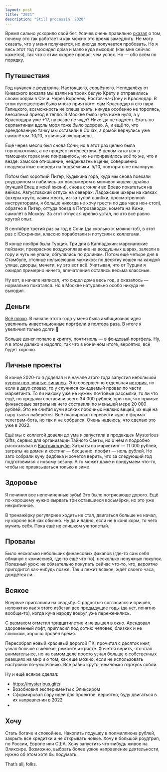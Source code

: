 ```yaml
---
layout: post
title: "2021"
description: "Still processin' 2020"
---
```


Время сильно ускорило свой бег. Усачев очень правильно [сказал](https://www.youtube.com/watch?v=v2qZWHcV2vE) о том, почему это так работает и как можно это время замедлить. Не могу сказать, что у меня получается, но иногда получается пробовать. Но я весь этот год просидел дома и мало куда выходил (как мне сейчас кажется), так что с этим скорее провал, чем успех. Но — обо всём по порядку.

## Путешествия
Год начался с роудтрипа. Настоящего, серьёзного. Неподалёку от Киевского вокзала мы взяли на троих белую Крету и отправились своим ходом в Сочи. Через Воронеж, Ростов-на-Дону и Краснодар. В этом путешествии было много приятного: сам Краснодар и его парк Галицкого, возможность не спеша ехать, никуда особенно не торопясь, внезапный приезд в тепло. В Москве было чуть ниже нуля, а у Краснодара уже +17, ну разве не чудо? Никогда не надоест. Ехать по серпантинам вдоль моря тоже было здорово. А, и ещё то, что арендованную тачку мы оставили в Сочах, а домой вернулись уже самолётом. 10/10, отличный экспириенс.

Ещё через месяц был снова Сочи, но в этот раз целью была горнолыжника, а не процесс путешествия. В целом кататься в тамошних горах мне понравилось, но не понравилось всё то же, что и везде: хамское отношение, неадекватные цены, совершенно неадекватные очереди на подъёмники. 5/10, повторять не планирую.

Потом был короткий Питер, Кудыкина гора, куда мы снова поехали роудтрипом и набились аж ввосьмером в минивэн яндекс-драйва (лучший Елец в моей жизни), снова сгоняли во Врево покататься на вейках. Августовский отпуск на северах: Ладожские шхеры на каяках (шхеры круто, каяки жесть, из-за тупой ошибки, просмотренной инструкторами, я больше никогда не хочу грести по два часа нон-стоп), обратно в Питер, оттуда поезд в Петрозаводск, комета на Кижи, самолёт в Москву. За этот отпуск я крепко устал, но это всё равно крутой опыт.

В сентябре третий раз за год в Сочи (да сколько ж можно-то!), в этот раз с Юскрином, классно поработали и потусили с коллегами.

В конце ноября была Турция. Три дня в Каппадокии: марсианские пейзажи, прекрасное воздухоплавание на воздушных шарах, залезли в гору и чуть не упали, обгулялись по долинам. Потом ещё четыре дня в Стамбуле, столице нелысеющих мужиков: по десятку кошек на каждой улице, дворцы, мечети, ну это вот всё. Учитывая, что от Турции я ожидал примерно ничего, впечатления остались весьма классные.

Ну вот, в начале написал, что сидел дома весь год, а оказалось — нормально покатался. Но в Москве натурально особо никуда не выходил.

## Деньги
 [Всё плохо](https://t.me/successismyonlymthrfckngoption). В начале этого года у меня была амбициозная идея увеличить инвестиционные портфели в полтора раза. В итоге я увеличил только долги 🤡

Больше денег попало в крипту, почти ноль — в фондовый портфель. Ну, я в этом далеко и надолго, так что в конечном итоге, вероятно, всё будет хорошо.

## Личные проекты
В конце 2020-го я доделал и в начале этого года запустил небольшой  [курсик про личные финансы](https://whereismymoney.club/). Это совершенно отдельная [история](https://frey.su/where-is-my-money-newsletter/), но если в двух словах, то у случился ожидаемый провал по части маркетинга. То ли никому уже не нужны почтовые рассылки, то ли что ещё, но продажи составили всего 34 000 рублей, при том, что прямые финансовые затраты на него составили по меньшей мере 20 000 рублей. Это не считая кучи всяких побочных мелких вещей, их ещё на пару тысяч наберётся. Всё планировал перевести курс в формат телеграм-бота, но так и не собрался. Очень надеюсь, что сделаю это уже в 2022.

Ещё мы с коллегой довели до ума и запустили в продакшен Mysterious Gifts, сервис для организации Тайного Санты, но о нём я подробно рассказывал в [Вастрик-клубе](https://vas3k.club/project/12965/). Затраты на маркетинг — 11 000 рублей, затраты на домен и хостинг — бесценно, профит — ноль рублей. Но зато собрали кучу фидбека и хочется верить, что за следующий год подготовимся к новому сезону. А то может даже и придумаем что-то, чтобы не привязываться только к зиме.

## Здоровье
Я починил все непочиненные зубы! Это было потрясающе дорого. Ещё по-хорошему нужно вырвать три оставшиеся восьмёрки, но это уже некритичное.

В тренажёрку регулярнее ходить не стал, двигаться больше не начал, ну короче всё как обычно. Ну да и ладно, если не в коня корм, то чего мучить себя. Пока ещё не слишком уж толстый.

## Провалы
Было несколько небольших финансовых факапов (где-то сам себя обманул с комиссией, где-то ещё что-то), несколько ненужных покупок. Полезный урок: не обязательно покупать сейчас что-то, что, _вероятно_ пригодится как-нибудь позже. Так и лежит всякое, ждёт своего часа, дождётся ли.

## Всякое
Впервые пригласили на свадьбу. С радостью согласился и пришёл, непонятно как я этого избегал все предыдущие годы (да нет, понятно вообще-то), когда куча народу вокруг уже переженились.

С размахом отметил тридцатилетие и не вышел в окно. Арендовал здоровенный лофт, пригласил под сотню человек, близких и не слишком, хорошо провёл время.

Пересобрал новый красивый дорогой ПК, прочитал с десяток книг, узнал больше о железе, ремонте и крипте. Хочется верить, что стал внимательнее, но на самом деле просто узнал больше о собственных реакциях на мир и о том, как ещё можно, если не использовать настройки по-умолчанию. Всё равно круто, немножко горжусь собой.

Ну и ещё всякое сделал:

- https://mysterious.gifts
- Возобновил эксперименты с Эликсиром
- Сформировал пару идей для проектов, вероятно, буду двигаться в их направлении в 2022
-


## Хочу
Стать богаче и спокойнее. Накопить подушку в полмиллиона рублей, закрыть все кредитки и не открывать новые. Хочу в большой роудтрип, по России, Европе или США. Хочу запустить что-нибудь живое на Эликсире. Возможно, выбрать более узкое направление деятельности, нужно об этом хотя бы подумать.

That’s all, folks.
